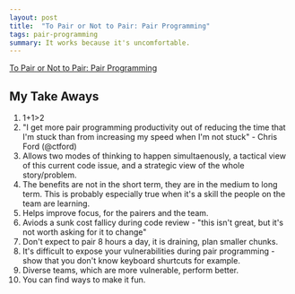 ```yaml
---
layout: post
title:  "To Pair or Not to Pair: Pair Programming"
tags: pair-programming
summary: It works because it's uncomfortable.
---
```


[To Pair or Not to Pair: Pair Programming](https://www.youtube.com/watch?v=u_eZ-ae2FY8)

## My Take Aways

1. 1+1>2
2. "I get more pair programming productivity out of reducing the time that I'm stuck than from increasing my speed when I'm not stuck" - Chris Ford (@ctford)
3. Allows two modes of thinking to happen simultaenously, a tactical view of this current code issue, and a strategic view of the whole story/problem.
4. The benefits are not in the short term, they are in the medium to long term. This is probably especially true when it's a skill the people on the team are learning.
5. Helps improve focus, for the pairers and the team.
6. Aviods a sunk cost fallicy during code review - "this isn't great, but it's not worth asking for it to change"
7. Don't expect to pair 8 hours a day, it is draining, plan smaller chunks.
8. It's difficult to expose your vulnerabilities during pair programming - show that you don't know keyboard shurtcuts for example.
9. Diverse teams, which are more vulnerable, perform better. 
10. You can find ways to make it fun.
